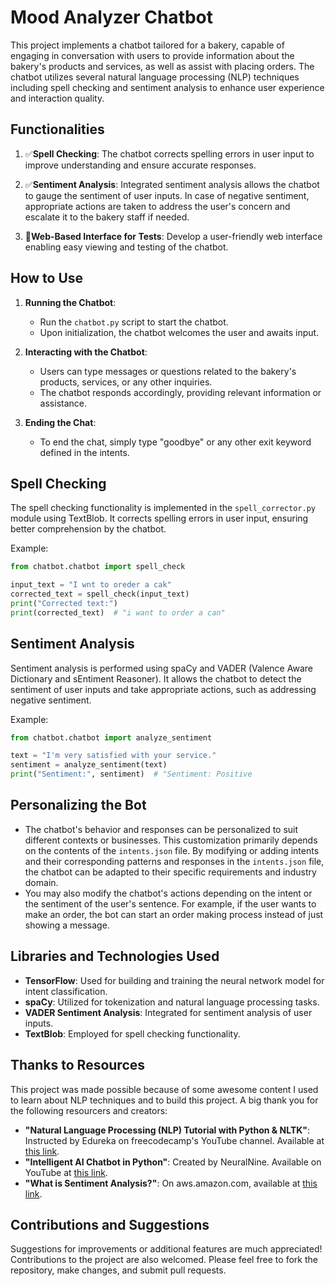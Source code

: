 # Mood Analyzer Chatbot

This project implements a chatbot tailored for a bakery, capable of engaging in conversation with users to provide information about the bakery's products and services, as well as assist with placing orders. The chatbot utilizes several natural language processing (NLP) techniques including spell checking and sentiment analysis to enhance user experience and interaction quality.

## Functionalities

1. ✅**Spell Checking**: The chatbot corrects spelling errors in user input to improve understanding and ensure accurate responses.

2. ✅**Sentiment Analysis**: Integrated sentiment analysis allows the chatbot to gauge the sentiment of user inputs. In case of negative sentiment, appropriate actions are taken to address the user's concern and escalate it to the bakery staff if needed.

3. 🔳**Web-Based Interface for Tests**: Develop a user-friendly web interface enabling easy viewing and testing of the chatbot.

## How to Use

1. **Running the Chatbot**:
    - Run the `chatbot.py` script to start the chatbot.
    - Upon initialization, the chatbot welcomes the user and awaits input.

2. **Interacting with the Chatbot**:
    - Users can type messages or questions related to the bakery's products, services, or any other inquiries.
    - The chatbot responds accordingly, providing relevant information or assistance.

3. **Ending the Chat**:
    - To end the chat, simply type "goodbye" or any other exit keyword defined in the intents.

## Spell Checking

The spell checking functionality is implemented in the `spell_corrector.py` module using TextBlob. It corrects spelling errors in user input, ensuring better comprehension by the chatbot.

Example:

```python
from chatbot.chatbot import spell_check

input_text = "I wnt to oreder a cak"
corrected_text = spell_check(input_text)
print("Corrected text:")
print(corrected_text)  # "i want to order a can"
```

## Sentiment Analysis

Sentiment analysis is performed using spaCy and VADER (Valence Aware Dictionary and sEntiment Reasoner). It allows the chatbot to detect the sentiment of user inputs and take appropriate actions, such as addressing negative sentiment.

Example:

```python
from chatbot.chatbot import analyze_sentiment

text = "I'm very satisfied with your service."
sentiment = analyze_sentiment(text)
print("Sentiment:", sentiment)  # "Sentiment: Positive
```

## Personalizing the Bot

- The chatbot's behavior and responses can be personalized to suit different contexts or businesses. This customization primarily depends on the contents of the `intents.json` file. By modifying or adding intents and their corresponding patterns and responses in the `intents.json` file, the chatbot can be adapted to their specific requirements and industry domain.
- You may also modify the chatbot's actions depending on the intent or the sentiment of the user's sentence. For example, if the user wants to make an order, the bot can start an order making process instead of just showing a message.

## Libraries and Technologies Used

- **TensorFlow**: Used for building and training the neural network model for intent classification.
- **spaCy**: Utilized for tokenization and natural language processing tasks.
- **VADER Sentiment Analysis**: Integrated for sentiment analysis of user inputs.
- **TextBlob**: Employed for spell checking functionality.

## Thanks to Resources

This project was made possible because of some awesome content I used to learn about NLP techniques and to build this project. A big thank you for the following resourcers and creators:

- **"Natural Language Processing (NLP) Tutorial with Python & NLTK"**: Instructed by Edureka on freecodecamp's YouTube channel. Available at [this link](https://www.youtube.com/watch?v=X2vAabgKiuM&t=1s).
- **"Intelligent AI Chatbot in Python"**: Created by NeuralNine. Available on YouTube at [this link](https://www.youtube.com/watch?v=1lwddP0KUEg&t=1522s).
- **"What is Sentiment Analysis?"**: On aws.amazon.com, available at [this link](https://aws.amazon.com/what-is/sentiment-analysis/?nc1=h_ls).

## Contributions and Suggestions
Suggestions for improvements or additional features are much appreciated! Contributions to the project are also welcomed. Please feel free to fork the repository, make changes, and submit pull requests.
